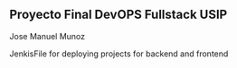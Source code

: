 ## Proyecto Final DevOPS Fullstack USIP

  Jose Manuel Munoz

JenkisFile for deploying projects for backend and frontend